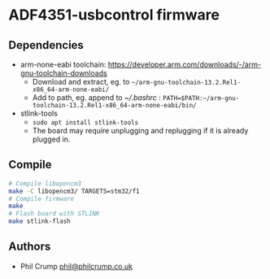 # ADF4351-usbcontrol firmware

## Dependencies

* arm-none-eabi toolchain: https://developer.arm.com/downloads/-/arm-gnu-toolchain-downloads
  * Download and extract, eg. to `~/arm-gnu-toolchain-13.2.Rel1-x86_64-arm-none-eabi/`
  * Add to path, eg. append to _~/.bashrc_ : `PATH=$PATH:~/arm-gnu-toolchain-13.2.Rel1-x86_64-arm-none-eabi/bin/`
* stlink-tools
  * `sudo apt install stlink-tools`
  * The board may require unplugging and replugging if it is already plugged in.

## Compile

```bash
# Compile libopencm3
make -C libopencm3/ TARGETS=stm32/f1
# Compile firmware
make
# Flash board with STLINK
make stlink-flash
```

## Authors

* Phil Crump <phil@philcrump.co.uk>
